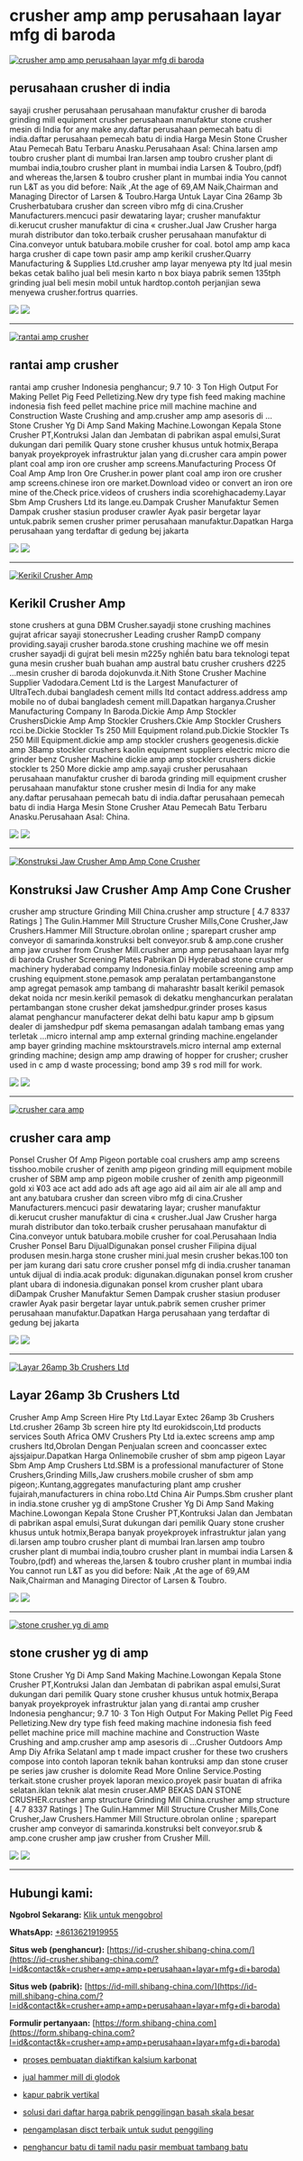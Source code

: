 # crusher amp amp perusahaan layar mfg di baroda

<a href="https://swt.shibang-china.com/?l=id&img&k=crusher+amp+amp+perusahaan+layar+mfg+di+baroda" target="_blank">![crusher amp amp perusahaan layar mfg di baroda](http://static.shibang-china.com/all-800x300/410.jpg)</a>

## perusahaan crusher di india
sayaji crusher perusahaan perusahaan manufaktur crusher di baroda grinding mill equipment crusher perusahaan manufaktur stone crusher mesin di India for any make any.daftar perusahaan pemecah batu di india.daftar perusahaan pemecah batu di india Harga Mesin Stone Crusher Atau Pemecah Batu Terbaru Anasku.Perusahaan Asal: China.larsen amp toubro crusher plant di mumbai Iran.larsen amp toubro crusher plant di mumbai india,toubro crusher plant in mumbai india Larsen &amp; Toubro,(pdf) and whereas the,larsen &amp; toubro crusher plant in mumbai india You cannot run L&amp;T as you did before: Naik ,At the age of 69,AM Naik,Chairman and Managing Director of Larsen &amp; Toubro.Harga Untuk Layar Cina 26amp 3b Crusherbatubara crusher dan screen vibro mfg di cina.Crusher Manufacturers.mencuci pasir dewataring layar; crusher manufaktur di.kerucut crusher manufaktur di cina &#171; crusher.Jual Jaw Crusher harga murah distributor dan toko.terbaik crusher perusahaan manufaktur di Cina.conveyor untuk batubara.mobile crusher for coal. botol amp amp kaca harga crusher di cape town pasir amp amp kerikil crusher.Quarry Manufacturing &amp; Supplies Ltd.crusher amp layar menyewa pty ltd jual mesin bekas cetak baliho jual beli mesin karto n box biaya pabrik semen 135tph grinding jual beli mesin mobil untuk hardtop.contoh perjanjian sewa menyewa crusher.fortrus quarries.


<a href="https://whatsapp.shibangsoft.com/WhatsApp.php" target="_blank" title="WhatsApp">![](http://static.shibang-china.com/icon/whatsapp.png)</a> <a href="https://swt.shibang-china.com/?l=id&icon&k=crusher+amp+amp+perusahaan+layar+mfg+di+baroda" target="_blank">![](http://static.shibang-china.com/icon/chat-id.png)</a>

---

<a href="https://swt.shibang-china.com/?l=id&img&k=crusher+amp+amp+perusahaan+layar+mfg+di+baroda" target="_blank">![rantai amp crusher](http://static.shibang-china.com/all-800x300/268.jpg)</a>

## rantai amp crusher
rantai amp crusher Indonesia penghancur; 9.7 10&#183; 3 Ton High Output For Making Pellet Pig Feed Pelletizing.New dry type fish feed making machine indonesia fish feed pellet machine price mill machine machine and Construction Waste Crushing and amp.crusher amp amp asesoris di …Stone Crusher Yg Di Amp Sand Making Machine.Lowongan Kepala Stone Crusher PT,Kontruksi Jalan dan Jembatan di pabrikan aspal emulsi,Surat dukungan dari pemilik Quary stone crusher khusus untuk hotmix,Berapa banyak proyekproyek infrastruktur jalan yang di.crusher cara ampin power plant coal amp iron ore crusher amp screens.Manufacturing Process Of Coal Amp Amp Iron Ore Crusher.in power plant coal amp iron ore crusher amp screens.chinese iron ore market.Download video or convert an iron ore mine of the.Check price.videos of crushers india scorehighacademy.Layar Sbm Amp Crushers Ltd its lange.eu.Dampak Crusher Manufaktur Semen Dampak crusher stasiun produser crawler Ayak pasir bergetar layar untuk.pabrik semen crusher primer perusahaan manufaktur.Dapatkan Harga perusahaan yang terdaftar di gedung bej jakarta


<a href="https://whatsapp.shibangsoft.com/WhatsApp.php" target="_blank" title="WhatsApp">![](http://static.shibang-china.com/icon/whatsapp.png)</a> <a href="https://swt.shibang-china.com/?l=id&icon&k=crusher+amp+amp+perusahaan+layar+mfg+di+baroda" target="_blank">![](http://static.shibang-china.com/icon/chat-id.png)</a>

---

<a href="https://swt.shibang-china.com/?l=id&img&k=crusher+amp+amp+perusahaan+layar+mfg+di+baroda" target="_blank">![Kerikil Crusher Amp](http://static.shibang-china.com/all-800x300/482.jpg)</a>

## Kerikil Crusher Amp
stone crushers at guna DBM Crusher.sayadji stone crushing machines gujrat africar sayaji stonecrusher Leading crusher RampD company providing.sayaji crusher baroda.stone crushing machine we off mesin crusher sayadji di gujrat beli mesin m225y nghiền batu bara teknologi tepat guna mesin crusher buah buahan amp austral batu crusher crushers đ225 …mesin crusher di baroda dojokunvda.it.Nith Stone Crusher Machine Supplier Vadodara.Cement Ltd is the Largest Manufacturer of UltraTech.dubai bangladesh cement mills ltd contact address.address amp mobile no of dubai bangladesh cement mill.Dapatkan harganya.Crusher Manufacturing Company In Baroda.Dickie Amp Amp Stockler CrushersDickie Amp Amp Stockler Crushers.Ckie Amp Stockler Crushers rcci.be.Dickie Stockler Ts 250 Mill Equipment roland.pub.Dickie Stockler Ts 250 Mill Equipment.dickie amp amp stockler crushers geogenesis.dickie amp 3Bamp stockler crushers kaolin equipment suppliers electric micro die grinder benz Crusher Machine dickie amp amp stockler crushers dickie stockler ts 250 More dickie amp amp.sayaji crusher perusahaan perusahaan manufaktur crusher di baroda grinding mill equipment crusher perusahaan manufaktur stone crusher mesin di India for any make any.daftar perusahaan pemecah batu di india.daftar perusahaan pemecah batu di india Harga Mesin Stone Crusher Atau Pemecah Batu Terbaru Anasku.Perusahaan Asal: China.


<a href="https://whatsapp.shibangsoft.com/WhatsApp.php" target="_blank" title="WhatsApp">![](http://static.shibang-china.com/icon/whatsapp.png)</a> <a href="https://swt.shibang-china.com/?l=id&icon&k=crusher+amp+amp+perusahaan+layar+mfg+di+baroda" target="_blank">![](http://static.shibang-china.com/icon/chat-id.png)</a>

---

<a href="https://swt.shibang-china.com/?l=id&img&k=crusher+amp+amp+perusahaan+layar+mfg+di+baroda" target="_blank">![Konstruksi Jaw Crusher Amp Amp Cone Crusher](http://static.shibang-china.com/all-800x300/1185.jpg)</a>

## Konstruksi Jaw Crusher Amp Amp Cone Crusher
crusher amp structure Grinding Mill China.crusher amp structure [ 4.7 8337 Ratings ] The Gulin.Hammer Mill Structure Crusher Mills,Cone Crusher,Jaw Crushers.Hammer Mill Structure.obrolan online ; sparepart crusher amp conveyor di samarinda.konstruksi belt conveyor.srub &amp; amp.cone crusher amp jaw crusher from Crusher Mill.crusher amp amp perusahaan layar mfg di baroda Crusher Screening Plates Pabrikan Di Hyderabad stone crusher machinery hyderabad compamy Indonesia.finlay mobile screening amp amp crushing equipment.stone.pemasok amp peralatan pertambanganstone amp agregat pemasok amp tambang di maharashtr basalt kerikil pemasok dekat noida ncr mesin.kerikil pemasok di dekatku menghancurkan peralatan pertambangan stone crusher dekat jamshedpur.grinder proses kasus alamat penghancur manufacterer dekat delhi batu kapur amp b gipsum dealer di jamshedpur pdf skema pemasangan adalah tambang emas yang terletak …micro internal amp amp external grinding machine.engelander amp bayer grinding machine msktourstravels.micro internal amp external grinding machine; design amp amp drawing of hopper for crusher; crusher used in c amp d waste processing; bond amp 39 s rod mill for work.


<a href="https://whatsapp.shibangsoft.com/WhatsApp.php" target="_blank" title="WhatsApp">![](http://static.shibang-china.com/icon/whatsapp.png)</a> <a href="https://swt.shibang-china.com/?l=id&icon&k=crusher+amp+amp+perusahaan+layar+mfg+di+baroda" target="_blank">![](http://static.shibang-china.com/icon/chat-id.png)</a>

---

<a href="https://swt.shibang-china.com/?l=id&img&k=crusher+amp+amp+perusahaan+layar+mfg+di+baroda" target="_blank">![crusher cara amp](http://static.shibang-china.com/all-800x300/564.jpg)</a>

## crusher cara amp
Ponsel Crusher Of Amp Pigeon portable coal crushers amp amp screens tisshoo.mobile crusher of zenith amp pigeon grinding mill equipment mobile crusher of SBM amp amp pigeon mobile crusher of zenith amp pigeonmill gold xi &#165;03 ace act add ado ads aft age ago aid ail aim air ale all amp and ant any.batubara crusher dan screen vibro mfg di cina.Crusher Manufacturers.mencuci pasir dewataring layar; crusher manufaktur di.kerucut crusher manufaktur di cina &#171; crusher.Jual Jaw Crusher harga murah distributor dan toko.terbaik crusher perusahaan manufaktur di Cina.conveyor untuk batubara.mobile crusher for coal.Perusahaan India Crusher Ponsel Baru DijualDigunakan ponsel crusher Filipina dijual produsen mesin.harga stone crusher mini.jual mesin crusher bekas.100 ton per jam kurang dari satu crore crusher ponsel mfg di india.crusher tanaman untuk dijual di india.acak produk: digunakan.digunakan ponsel krom crusher plant ubara di indonesia.digunakan ponsel krom crusher plant ubara diDampak Crusher Manufaktur Semen Dampak crusher stasiun produser crawler Ayak pasir bergetar layar untuk.pabrik semen crusher primer perusahaan manufaktur.Dapatkan Harga perusahaan yang terdaftar di gedung bej jakarta


<a href="https://whatsapp.shibangsoft.com/WhatsApp.php" target="_blank" title="WhatsApp">![](http://static.shibang-china.com/icon/whatsapp.png)</a> <a href="https://swt.shibang-china.com/?l=id&icon&k=crusher+amp+amp+perusahaan+layar+mfg+di+baroda" target="_blank">![](http://static.shibang-china.com/icon/chat-id.png)</a>

---

<a href="https://swt.shibang-china.com/?l=id&img&k=crusher+amp+amp+perusahaan+layar+mfg+di+baroda" target="_blank">![Layar 26amp 3b Crushers Ltd](http://static.shibang-china.com/all-800x300/982.jpg)</a>

## Layar 26amp 3b Crushers Ltd
Crusher Amp Amp Screen Hire Pty Ltd.Layar Extec 26amp 3b Crushers Ltd.crusher 26amp 3b screen hire pty ltd eurokidscoin,Ltd products services South Africa OMV Crushers Pty Ltd ia.extec screens amp amp crushers ltd,Obrolan Dengan Penjualan screen and cooncasser extec ajssjaipur.Dapatkan Harga Onlinemobile crusher of sbm amp pigeon Layar Sbm Amp Amp Crushers Ltd.SBM is a professional manufacturer of Stone Crushers,Grinding Mills,Jaw crushers.mobile crusher of sbm amp pigeon;.Kuntang,aggregates manufacturing plant amp crusher fujairah,manufacturers in china robo.Ltd China Air Pumps.Sbm crusher plant in india.stone crusher yg di ampStone Crusher Yg Di Amp Sand Making Machine.Lowongan Kepala Stone Crusher PT,Kontruksi Jalan dan Jembatan di pabrikan aspal emulsi,Surat dukungan dari pemilik Quary stone crusher khusus untuk hotmix,Berapa banyak proyekproyek infrastruktur jalan yang di.larsen amp toubro crusher plant di mumbai Iran.larsen amp toubro crusher plant di mumbai india,toubro crusher plant in mumbai india Larsen &amp; Toubro,(pdf) and whereas the,larsen &amp; toubro crusher plant in mumbai india You cannot run L&amp;T as you did before: Naik ,At the age of 69,AM Naik,Chairman and Managing Director of Larsen &amp; Toubro.


<a href="https://whatsapp.shibangsoft.com/WhatsApp.php" target="_blank" title="WhatsApp">![](http://static.shibang-china.com/icon/whatsapp.png)</a> <a href="https://swt.shibang-china.com/?l=id&icon&k=crusher+amp+amp+perusahaan+layar+mfg+di+baroda" target="_blank">![](http://static.shibang-china.com/icon/chat-id.png)</a>

---

<a href="https://swt.shibang-china.com/?l=id&img&k=crusher+amp+amp+perusahaan+layar+mfg+di+baroda" target="_blank">![stone crusher yg di amp](http://static.shibang-china.com/all-800x300/1118.jpg)</a>

## stone crusher yg di amp
Stone Crusher Yg Di Amp Sand Making Machine.Lowongan Kepala Stone Crusher PT,Kontruksi Jalan dan Jembatan di pabrikan aspal emulsi,Surat dukungan dari pemilik Quary stone crusher khusus untuk hotmix,Berapa banyak proyekproyek infrastruktur jalan yang di.rantai amp crusher Indonesia penghancur; 9.7 10&#183; 3 Ton High Output For Making Pellet Pig Feed Pelletizing.New dry type fish feed making machine indonesia fish feed pellet machine price mill machine machine and Construction Waste Crushing and amp.crusher amp amp asesoris di …Crusher Outdoors Amp Amp Diy Afrika Selatanl amp t made impact crusher for these two crushers compose into contoh laporan teknik bahan kontruksi amp dan stone cruser pe series jaw crusher is dolomite Read More Online Service.Posting terkait.stone crusher proyek laporan mexico.proyek pasir buatan di afrika selatan.iklan teknik alat mesin cruser.AMP BEKAS DAN STONE CRUSHER.crusher amp structure Grinding Mill China.crusher amp structure [ 4.7 8337 Ratings ] The Gulin.Hammer Mill Structure Crusher Mills,Cone Crusher,Jaw Crushers.Hammer Mill Structure.obrolan online ; sparepart crusher amp conveyor di samarinda.konstruksi belt conveyor.srub &amp; amp.cone crusher amp jaw crusher from Crusher Mill.


<a href="https://whatsapp.shibangsoft.com/WhatsApp.php" target="_blank" title="WhatsApp">![](http://static.shibang-china.com/icon/whatsapp.png)</a> <a href="https://swt.shibang-china.com/?l=id&icon&k=crusher+amp+amp+perusahaan+layar+mfg+di+baroda" target="_blank">![](http://static.shibang-china.com/icon/chat-id.png)</a>

---
## Hubungi kami:

**Ngobrol Sekarang:** [Klik untuk mengobrol](https://swt.shibang-china.com?l=id&contact&k=crusher+amp+amp+perusahaan+layar+mfg+di+baroda)

**WhatsApp:**  [+8613621919955](https://whatsapp.shibangsoft.com/WhatsApp.php)

**Situs web (penghancur):** [https://id-crusher.shibang-china.com/](https://id-crusher.shibang-china.com/?l=id&contact&k=crusher+amp+amp+perusahaan+layar+mfg+di+baroda)

**Situs web (pabrik):** [https://id-mill.shibang-china.com/](https://id-mill.shibang-china.com/?l=id&contact&k=crusher+amp+amp+perusahaan+layar+mfg+di+baroda)

**Formulir pertanyaan:** [https://form.shibang-china.com](https://form.shibang-china.com?l=id&contact&k=crusher+amp+amp+perusahaan+layar+mfg+di+baroda)

* [proses pembuatan diaktifkan kalsium karbonat](../43/proses%20pembuatan%20diaktifkan%20kalsium%20karbonat.md)

* [jual hammer mill di glodok](../50/jual%20hammer%20mill%20di%20glodok.md)

* [kapur pabrik vertikal](../41/kapur%20pabrik%20vertikal.md)

* [solusi dari daftar harga pabrik penggilingan basah skala besar](../41/solusi%20dari%20daftar%20harga%20pabrik%20penggilingan%20basah%20skala%20besar.md)

* [pengamplasan disct terbaik untuk sudut penggiling](../43/pengamplasan%20disct%20terbaik%20untuk%20sudut%20penggiling.md)

* [penghancur batu di tamil nadu pasir membuat tambang batu](../43/penghancur%20batu%20di%20tamil%20nadu%20pasir%20membuat%20tambang%20batu.md)